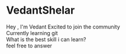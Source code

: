 # VedantShelar
Hey , I'm Vedant
Excited to join the community<br>
Currently learning git<br>
What is the best skill i can learn? <br>
feel free to answer